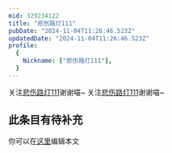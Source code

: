 ```yaml
---
mid: 329234122
title: "悲伤路灯111"
pubDate: "2024-11-04T11:26:46.523Z"
updatedDate: "2024-11-04T11:26:46.523Z"
profile:
  {
    Nickname: ["悲伤路灯111"],
  }
---
```


关注[悲伤路灯111](https://space.bilibili.com/329234122)谢谢喵~ 关注[悲伤路灯111](https://space.bilibili.com/329234122)谢谢喵~

## 此条目有待补充
你可以在[这里](https://github.com/Yuhanawa/VTuber.ICU/edit/master/src/content/v/悲伤路灯111/index.md)编辑本文
